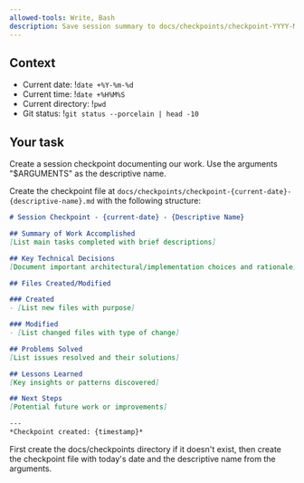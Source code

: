 ```yaml
---
allowed-tools: Write, Bash
description: Save session summary to docs/checkpoints/checkpoint-YYYY-MM-DD-{descriptive-name}.md
---
```


## Context
- Current date: !`date +%Y-%m-%d`
- Current time: !`date +%H%M%S`
- Current directory: !`pwd`
- Git status: !`git status --porcelain | head -10`

## Your task
Create a session checkpoint documenting our work. Use the arguments "$ARGUMENTS" as the descriptive name.

Create the checkpoint file at `docs/checkpoints/checkpoint-{current-date}-{descriptive-name}.md` with the following structure:

```markdown
# Session Checkpoint - {current-date} - {Descriptive Name}

## Summary of Work Accomplished
[List main tasks completed with brief descriptions]

## Key Technical Decisions  
[Document important architectural/implementation choices and rationale]

## Files Created/Modified

### Created
- [List new files with purpose]

### Modified
- [List changed files with type of change]

## Problems Solved
[List issues resolved and their solutions]

## Lessons Learned
[Key insights or patterns discovered]

## Next Steps
[Potential future work or improvements]

---
*Checkpoint created: {timestamp}*
```

First create the docs/checkpoints directory if it doesn't exist, then create the checkpoint file with today's date and the descriptive name from the arguments.